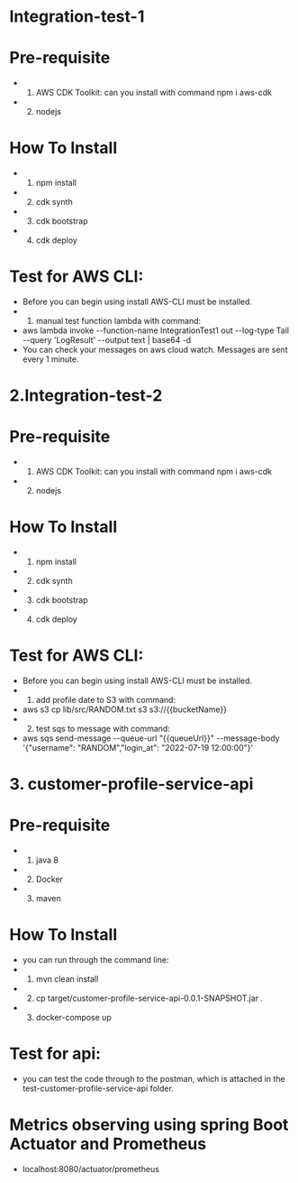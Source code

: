# Integration-test-1
# Pre-requisite
* 1. AWS CDK Toolkit: can you install with command npm i aws-cdk
* 2. nodejs
# How To Install
* 1. npm install
* 2. cdk synth
* 3. cdk bootstrap
* 4. cdk deploy

# Test for AWS CLI:
* Before you can begin using install AWS-CLI must be installed.
* 1. manual test function lambda with command: 
* aws lambda invoke --function-name IntegrationTest1 out --log-type Tail --query 'LogResult' --output text |  base64 -d
* You can check your messages on aws cloud watch. Messages are sent every 1 minute.

# 2.Integration-test-2
# Pre-requisite
* 1. AWS CDK Toolkit: can you install with command npm i aws-cdk
* 2. nodejs
# How To Install
* 1. npm install
* 2. cdk synth
* 3. cdk bootstrap
* 4. cdk deploy
# Test for AWS CLI:
* Before you can begin using install AWS-CLI must be installed.
* 1. add profile date to S3 with command: 
* aws s3 cp lib/src/RANDOM.txt s3 s3://{{bucketName}}  
* 2. test sqs to message with command:
* aws sqs send-message --queue-url "{{queueUrl}}" --message-body '{"username": "RANDOM","login_at": "2022-07-19 12:00:00"}'  

# 3. customer-profile-service-api
# Pre-requisite
* 1. java 8
* 2. Docker
* 3. maven
# How To Install
* you can run through the command line: 
* 1. mvn clean install
* 2. cp target/customer-profile-service-api-0.0.1-SNAPSHOT.jar .
* 3. docker-compose up
# Test for api:
* you can test the code through to the postman, which is attached in the test-customer-profile-service-api folder.
# Metrics observing using spring Boot Actuator and Prometheus
* localhost:8080/actuator/prometheus
